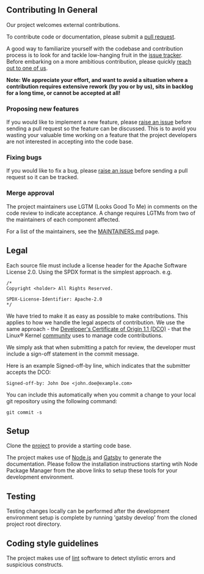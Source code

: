 ## Contributing In General

Our project welcomes external contributions.

To contribute code or documentation, please submit a [pull request](https://github.com/merative/acd-containers/pulls).

A good way to familiarize yourself with the codebase and contribution process is
to look for and tackle low-hanging fruit in the [issue tracker](https://github.com/merative/acd-containers/issues).
Before embarking on a more ambitious contribution, please quickly [reach out to one of us](MAINTAINERS.md).

**Note: We appreciate your effort, and want to avoid a situation where a contribution
requires extensive rework (by you or by us), sits in backlog for a long time, or
cannot be accepted at all!**

### Proposing new features

If you would like to implement a new feature, please [raise an issue](https://github.com/merative/acd-containers/issues)
before sending a pull request so the feature can be discussed. This is to avoid
you wasting your valuable time working on a feature that the project developers
are not interested in accepting into the code base.

### Fixing bugs

If you would like to fix a bug, please [raise an issue](https://github.com/merative/acd-containers/issues) before sending a
pull request so it can be tracked.

### Merge approval

The project maintainers use LGTM (Looks Good To Me) in comments on the code
review to indicate acceptance. A change requires LGTMs from two of the
maintainers of each component affected.

For a list of the maintainers, see the [MAINTAINERS.md](MAINTAINERS.md) page.

## Legal

Each source file must include a license header for the Apache
Software License 2.0. Using the SPDX format is the simplest approach.
e.g.

```
/*
Copyright <holder> All Rights Reserved.

SPDX-License-Identifier: Apache-2.0
*/
```

We have tried to make it as easy as possible to make contributions. This
applies to how we handle the legal aspects of contribution. We use the
same approach - the [Developer's Certificate of Origin 1.1 (DCO)](https://github.com/hyperledger/fabric/blob/master/docs/source/DCO1.1.txt) - that the Linux® Kernel [community](https://elinux.org/Developer_Certificate_Of_Origin)
uses to manage code contributions.

We simply ask that when submitting a patch for review, the developer
must include a sign-off statement in the commit message.

Here is an example Signed-off-by line, which indicates that the
submitter accepts the DCO:

```
Signed-off-by: John Doe <john.doe@example.com>
```

You can include this automatically when you commit a change to your
local git repository using the following command:

```
git commit -s
```

## Setup

Clone the [project](https://github.com/merative/acd-containers) to provide a starting code base.

The project makes use of [Node.js](https://nodejs.org/en/) and [Gatsby](https://www.gatsbyjs.com/docs/) to generate the documentation.
Please follow the installation instructions starting wtih Node Package Manager from the above links to setup these tools for your development environment.

## Testing

Testing changes locally can be performed after the development environment setup is complete by running 'gatsby develop' from the cloned project root directory.

## Coding style guidelines

The project makes use of [lint](https://eslint.org/) software to detect stylistic errors and suspicious constructs.
